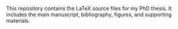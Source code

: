 This repository contains the LaTeX source files for my PhD thesis. It includes the main manuscript, bibliography, figures, and supporting materials.
 

